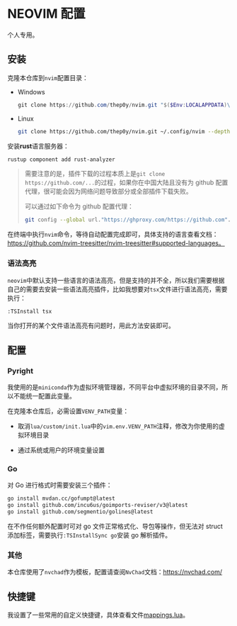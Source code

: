 # NEOVIM 配置

个人专用。

## 安装

克隆本仓库到`nvim`配置目录：

- Windows

  ```powershell
  git clone https://github.com/thep0y/nvim.git "$($Env:LOCALAPPDATA)\nvim" --depth 1
  ```

- Linux

  ```bash
  git clone https://github.com/thep0y/nvim.git ~/.config/nvim --depth 1
  ```

安装**rust**语言服务器：

```bash
rustup component add rust-analyzer
```

> 需要注意的是，插件下载的过程本质上是`git clone https://github.com/...`的过程，如果你在中国大陆且没有为 github 配置代理，很可能会因为网络问题导致部分或全部插件下载失败。
>
> 可以通过如下命令为 github 配置代理：
>
> ```bash
> git config --global url."https://ghproxy.com/https://github.com".insteadOf "https://github.com"
> ```

在终端中执行`nvim`命令，等待自动配置完成即可，具体支持的语言查看文档：https://github.com/nvim-treesitter/nvim-treesitter#supported-languages。

### 语法高亮

`neovim`中默认支持一些语言的语法高亮，但是支持的并不全，所以我们需要根据自己的需要去安装一些语法高亮插件，比如我想要对`tsx`文件进行语法高亮，需要执行：

```bash
:TSInstall tsx
```

当你打开的某个文件语法高亮有问题时，用此方法安装即可。

## 配置

### Pyright

我使用的是`miniconda`作为虚拟环境管理器，不同平台中虚拟环境的目录不同，所以不能统一配置此变量。

在克隆本仓库后，必需设置`VENV_PATH`变量：

- 取消`lua/custom/init.lua`中的`vim.env.VENV_PATH`注释，修改为你使用的虚拟环境目录

- 通过系统或用户的环境变量设置

### Go

对 Go 进行格式时需要安装三个插件：

```bash
go install mvdan.cc/gofumpt@latest
go install github.com/incu6us/goimports-reviser/v3@latest
go install github.com/segmentio/golines@latest
```

在不作任何额外配置时可对 go 文件正常格式化、导包等操作，但无法对 struct 添加标签，需要执行`:TSInstallSync go`安装 go 解析插件。

### 其他

本仓库使用了`nvchad`作为模板，配置请查阅`NvChad`文档：https://nvchad.com/

## 快捷键

我设置了一些常用的自定义快捷键，具体查看文件[mappings.lua](lua/mappings.lua)。
